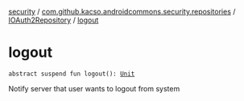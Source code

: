 [security](../../index.md) / [com.github.kacso.androidcommons.security.repositories](../index.md) / [IOAuth2Repository](index.md) / [logout](./logout.md)

# logout

`abstract suspend fun logout(): `[`Unit`](https://kotlinlang.org/api/latest/jvm/stdlib/kotlin/-unit/index.html)

Notify server that user wants to logout from system


